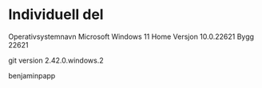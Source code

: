 # Individuell del

Operativsystemnavn	Microsoft Windows 11 Home
Versjon	10.0.22621 Bygg 22621

git version 2.42.0.windows.2

benjaminpapp


